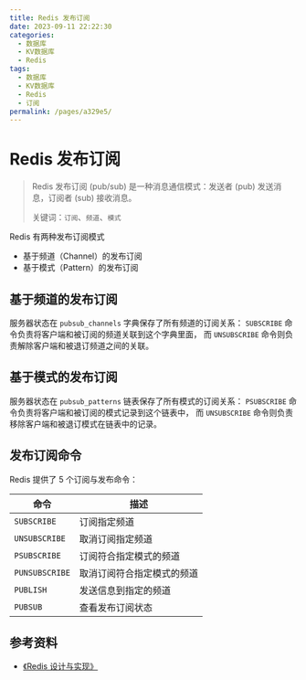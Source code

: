```yaml
---
title: Redis 发布订阅
date: 2023-09-11 22:22:30
categories: 
  - 数据库
  - KV数据库
  - Redis
tags: 
  - 数据库
  - KV数据库
  - Redis
  - 订阅
permalink: /pages/a329e5/
---
```


# Redis 发布订阅

> Redis 发布订阅 (pub/sub) 是一种消息通信模式：发送者 (pub) 发送消息，订阅者 (sub) 接收消息。
>
> 关键词：`订阅`、`频道`、`模式`

Redis 有两种发布订阅模式

- 基于频道（Channel）的发布订阅
- 基于模式（Pattern）的发布订阅

## 基于频道的发布订阅

服务器状态在 `pubsub_channels` 字典保存了所有频道的订阅关系： `SUBSCRIBE` 命令负责将客户端和被订阅的频道关联到这个字典里面， 而 `UNSUBSCRIBE` 命令则负责解除客户端和被退订频道之间的关联。

## 基于模式的发布订阅

服务器状态在 `pubsub_patterns` 链表保存了所有模式的订阅关系： `PSUBSCRIBE` 命令负责将客户端和被订阅的模式记录到这个链表中， 而 `UNSUBSCRIBE` 命令则负责移除客户端和被退订模式在链表中的记录。

## 发布订阅命令

Redis 提供了 5 个订阅与发布命令：

| 命令           | 描述                       |
| -------------- | -------------------------- |
| `SUBSCRIBE`    | 订阅指定频道               |
| `UNSUBSCRIBE`  | 取消订阅指定频道           |
| `PSUBSCRIBE`   | 订阅符合指定模式的频道     |
| `PUNSUBSCRIBE` | 取消订阅符合指定模式的频道 |
| `PUBLISH`      | 发送信息到指定的频道       |
| `PUBSUB`       | 查看发布订阅状态           |

## 参考资料

- [《Redis 设计与实现》](https://item.jd.com/11486101.html)